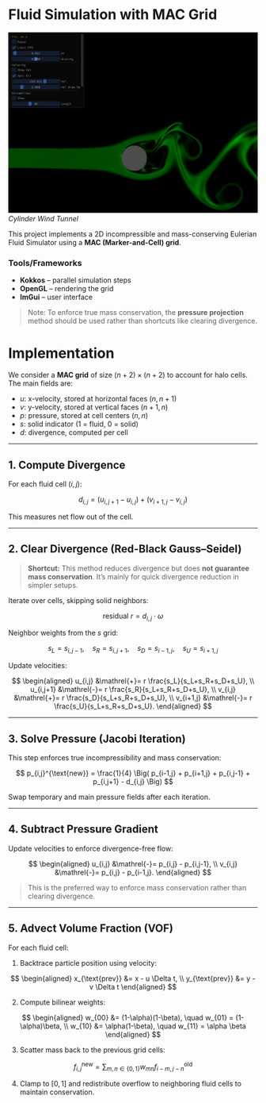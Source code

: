 # Fluid Simulation with MAC Grid

![MISSING IMAGE](./images/timothy_cylinder.png)  
*Cylinder Wind Tunnel*

This project implements a 2D incompressible and mass-conserving Eulerian Fluid
Simulator using a **MAC (Marker-and-Cell) grid**.

### Tools/Frameworks
- **Kokkos** – parallel simulation steps  
- **OpenGL** – rendering the grid  
- **ImGui** – user interface  

> Note: To enforce true mass conservation, the **pressure projection** method
should be used rather than shortcuts like clearing divergence.

# Implementation

We consider a **MAC grid** of size $(n+2) \times (n+2)$ to account for halo
cells. The main fields are:

- $u$: x-velocity, stored at horizontal faces $(n, n+1)$  
- $v$: y-velocity, stored at vertical faces $(n+1, n)$  
- $p$: pressure, stored at cell centers $(n, n)$  
- $s$: solid indicator (1 = fluid, 0 = solid)  
- $d$: divergence, computed per cell  

---

## 1. Compute Divergence

For each fluid cell $(i,j)$:

$$
d_{i,j} = (u_{i,j+1} - u_{i,j}) + (v_{i+1,j} - v_{i,j})
$$

This measures net flow out of the cell.

---

## 2. Clear Divergence (Red-Black Gauss–Seidel)

> **Shortcut:** This method reduces divergence but does **not guarantee mass
conservation**. It’s mainly for quick divergence reduction in simpler setups.

Iterate over cells, skipping solid neighbors:

$$
\text{residual } r = d_{i,j} \cdot \omega
$$

Neighbor weights from the $s$ grid:

$$
s_L = s_{i,j-1}, \quad s_R = s_{i,j+1}, \quad s_D = s_{i-1,j}, \quad s_U =
s_{i+1,j}
$$

Update velocities:

$$
\begin{aligned}
u_{i,j} &\mathrel{+}= r \frac{s_L}{s_L+s_R+s_D+s_U}, \\
u_{i,j+1} &\mathrel{-}= r \frac{s_R}{s_L+s_R+s_D+s_U}, \\
v_{i,j} &\mathrel{+}= r \frac{s_D}{s_L+s_R+s_D+s_U}, \\
v_{i+1,j} &\mathrel{-}= r \frac{s_U}{s_L+s_R+s_D+s_U}.
\end{aligned}
$$

---

## 3. Solve Pressure (Jacobi Iteration)

This step enforces true incompressibility and mass conservation:

$$
p_{i,j}^{\text{new}} = \frac{1}{4} \Big( p_{i-1,j} + p_{i+1,j} + p_{i,j-1} +
p_{i,j+1} - d_{i,j} \Big)
$$

Swap temporary and main pressure fields after each iteration.

---

## 4. Subtract Pressure Gradient

Update velocities to enforce divergence-free flow:

$$
\begin{aligned}
u_{i,j} &\mathrel{-}= p_{i,j} - p_{i,j-1}, \\
v_{i,j} &\mathrel{-}= p_{i,j} - p_{i-1,j}.
\end{aligned}
$$

> This is the preferred way to enforce mass conservation rather than clearing
divergence.

---

## 5. Advect Volume Fraction (VOF)

For each fluid cell:

1. Backtrace particle position using velocity:

$$
\begin{aligned}
x_{\text{prev}} &= x - u \Delta t, \\
y_{\text{prev}} &= y - v \Delta t
\end{aligned}
$$

2. Compute bilinear weights:

$$
\begin{aligned}
w_{00} &= (1-\alpha)(1-\beta), \quad w_{01} = (1-\alpha)\beta, \\
w_{10} &= \alpha(1-\beta), \quad w_{11} = \alpha \beta
\end{aligned}
$$

3. Scatter mass back to the previous grid cells:

$$
f_{i,j}^{\text{new}} = \sum_{m,n \in \{0,1\}} w_{mn} f_{i-m,j-n}^{\text{old}}
$$

4. Clamp to $[0,1]$ and redistribute overflow to neighboring fluid cells to
maintain conservation.